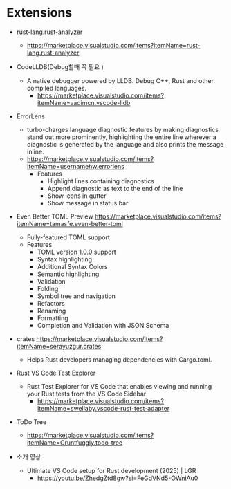 # Extensions

- rust-lang.rust-analyzer
  - https://marketplace.visualstudio.com/items?itemName=rust-lang.rust-analyzer

- CodeLLDB(Debug할때 꼭 필요 )
  - A native debugger powered by LLDB. Debug C++, Rust and other compiled languages.
    - https://marketplace.visualstudio.com/items?itemName=vadimcn.vscode-lldb



- ErrorLens 
  - turbo-charges language diagnostic features by making diagnostics stand out more prominently, highlighting the entire line wherever a diagnostic is generated by the language and also prints the message inline.
  - https://marketplace.visualstudio.com/items?itemName=usernamehw.errorlens
    - Features
      - Highlight lines containing diagnostics
      - Append diagnostic as text to the end of the line
      - Show icons in gutter
      - Show message in status bar
      

- Even Better TOML Preview https://marketplace.visualstudio.com/items?itemName=tamasfe.even-better-toml
  - Fully-featured TOML support
  - Features
    - TOML version 1.0.0 support
    - Syntax highlighting
    - Additional Syntax Colors
    - Semantic highlighting
    - Validation
    - Folding
    - Symbol tree and navigation
    - Refactors
    - Renaming
    - Formatting
    - Completion and Validation with JSON Schema

- crates https://marketplace.visualstudio.com/items?itemName=serayuzgur.crates
  - Helps Rust developers managing dependencies with Cargo.toml.

- Rust VS Code Test Explorer
  - Rust Test Explorer for VS Code that enables viewing and running your Rust tests from the VS Code Sidebar
    - https://marketplace.visualstudio.com/items?itemName=swellaby.vscode-rust-test-adapter

- ToDo Tree
  - https://marketplace.visualstudio.com/items?itemName=Gruntfuggly.todo-tree

- 소개 영상
  - Ultimate VS Code setup for Rust development (2025) | LGR
    - https://youtu.be/ZhedgZtd8gw?si=FeGdVNd5-OWniAu0
